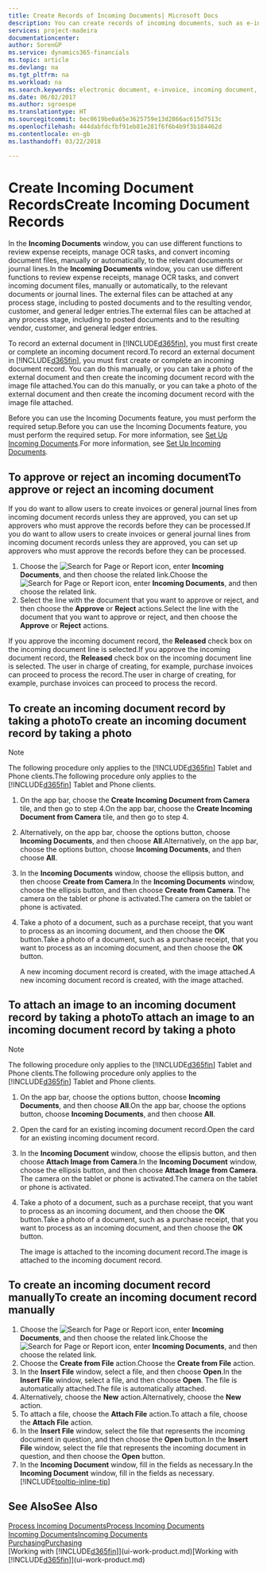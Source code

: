 ```yaml
---
title: Create Records of Incoming Documents| Microsoft Docs
description: You can create records of incoming documents, such as e-invoices, and manage OCR tasks, eCommerce, and document exchange.
services: project-madeira
documentationcenter: 
author: SorenGP
ms.service: dynamics365-financials
ms.topic: article
ms.devlang: na
ms.tgt_pltfrm: na
ms.workload: na
ms.search.keywords: electronic document, e-invoice, incoming document, OCR, ecommerce, document exchange, import invoice
ms.date: 06/02/2017
ms.author: sgroespe
ms.translationtype: HT
ms.sourcegitcommit: bec0619be0a65e3625759e13d2866ac615d7513c
ms.openlocfilehash: 444dabfdcfbf91eb81e281f6f6b4b9f3b184462d
ms.contentlocale: en-gb
ms.lasthandoff: 03/22/2018

---
```

# <a name="create-incoming-document-records"></a><span data-ttu-id="5d1e3-103">Create Incoming Document Records</span><span class="sxs-lookup"><span data-stu-id="5d1e3-103">Create Incoming Document Records</span></span>
<span data-ttu-id="5d1e3-104">In the **Incoming Documents** window, you can use different functions to review expense receipts, manage OCR tasks, and convert incoming document files, manually or automatically, to the relevant documents or journal lines.</span><span class="sxs-lookup"><span data-stu-id="5d1e3-104">In the **Incoming Documents** window, you can use different functions to review expense receipts, manage OCR tasks, and convert incoming document files, manually or automatically, to the relevant documents or journal lines.</span></span> <span data-ttu-id="5d1e3-105">The external files can be attached at any process stage, including to posted documents and to the resulting vendor, customer, and general ledger entries.</span><span class="sxs-lookup"><span data-stu-id="5d1e3-105">The external files can be attached at any process stage, including to posted documents and to the resulting vendor, customer, and general ledger entries.</span></span>

<span data-ttu-id="5d1e3-106">To record an external document in [!INCLUDE[d365fin](includes/d365fin_md.md)], you must first create or complete an incoming document record.</span><span class="sxs-lookup"><span data-stu-id="5d1e3-106">To record an external document in [!INCLUDE[d365fin](includes/d365fin_md.md)], you must first create or complete an incoming document record.</span></span> <span data-ttu-id="5d1e3-107">You can do this manually, or you can take a photo of the external document and then create the incoming document record with the image file attached.</span><span class="sxs-lookup"><span data-stu-id="5d1e3-107">You can do this manually, or you can take a photo of the external document and then create the incoming document record with the image file attached.</span></span>

<span data-ttu-id="5d1e3-108">Before you can use the Incoming Documents feature, you must perform the required setup.</span><span class="sxs-lookup"><span data-stu-id="5d1e3-108">Before you can use the Incoming Documents feature, you must perform the required setup.</span></span> <span data-ttu-id="5d1e3-109">For more information, see [Set Up Incoming Documents](across-how-setup-income-documents.md).</span><span class="sxs-lookup"><span data-stu-id="5d1e3-109">For more information, see [Set Up Incoming Documents](across-how-setup-income-documents.md).</span></span>

## <a name="to-approve-or-reject-an-incoming-document"></a><span data-ttu-id="5d1e3-110">To approve or reject an incoming document</span><span class="sxs-lookup"><span data-stu-id="5d1e3-110">To approve or reject an incoming document</span></span>
<span data-ttu-id="5d1e3-111">If you do want to allow users to create invoices or general journal lines from incoming document records unless they are approved, you can set up approvers who must approve the records before they can be processed.</span><span class="sxs-lookup"><span data-stu-id="5d1e3-111">If you do want to allow users to create invoices or general journal lines from incoming document records unless they are approved, you can set up approvers who must approve the records before they can be processed.</span></span>

1. <span data-ttu-id="5d1e3-112">Choose the ![Search for Page or Report](media/ui-search/search_small.png "Search for Page or Report icon") icon, enter **Incoming Documents**, and then choose the related link.</span><span class="sxs-lookup"><span data-stu-id="5d1e3-112">Choose the ![Search for Page or Report](media/ui-search/search_small.png "Search for Page or Report icon") icon, enter **Incoming Documents**, and then choose the related link.</span></span>
2. <span data-ttu-id="5d1e3-113">Select the line with the document that you want to approve or reject, and then choose the **Approve** or **Reject** actions.</span><span class="sxs-lookup"><span data-stu-id="5d1e3-113">Select the line with the document that you want to approve or reject, and then choose the **Approve** or **Reject** actions.</span></span>

<span data-ttu-id="5d1e3-114">If you approve the incoming document record, the **Released** check box on the incoming document line is selected.</span><span class="sxs-lookup"><span data-stu-id="5d1e3-114">If you approve the incoming document record, the **Released** check box on the incoming document line is selected.</span></span> <span data-ttu-id="5d1e3-115">The user in charge of creating, for example, purchase invoices can proceed to process the record.</span><span class="sxs-lookup"><span data-stu-id="5d1e3-115">The user in charge of creating, for example, purchase invoices can proceed to process the record.</span></span>

## <a name="to-create-an-incoming-document-record-by-taking-a-photo"></a><span data-ttu-id="5d1e3-116">To create an incoming document record by taking a photo</span><span class="sxs-lookup"><span data-stu-id="5d1e3-116">To create an incoming document record by taking a photo</span></span>
> [!NOTE]  
>   <span data-ttu-id="5d1e3-117">The following procedure only applies to the [!INCLUDE[d365fin](includes/d365fin_md.md)] Tablet and Phone clients.</span><span class="sxs-lookup"><span data-stu-id="5d1e3-117">The following procedure only applies to the [!INCLUDE[d365fin](includes/d365fin_md.md)] Tablet and Phone clients.</span></span>

1. <span data-ttu-id="5d1e3-118">On the app bar, choose the **Create Incoming Document from Camera** tile, and then go to step 4.</span><span class="sxs-lookup"><span data-stu-id="5d1e3-118">On the app bar, choose the **Create Incoming Document from Camera** tile, and then go to step 4.</span></span>
2. <span data-ttu-id="5d1e3-119">Alternatively, on the app bar, choose the options button, choose **Incoming Documents**, and then choose **All**.</span><span class="sxs-lookup"><span data-stu-id="5d1e3-119">Alternatively, on the app bar, choose the options button, choose **Incoming Documents**, and then choose **All**.</span></span>
3. <span data-ttu-id="5d1e3-120">In the **Incoming Documents** window, choose the ellipsis button, and then choose **Create from Camera**.</span><span class="sxs-lookup"><span data-stu-id="5d1e3-120">In the **Incoming Documents** window, choose the ellipsis button, and then choose **Create from Camera**.</span></span> <span data-ttu-id="5d1e3-121">The camera on the tablet or phone is activated.</span><span class="sxs-lookup"><span data-stu-id="5d1e3-121">The camera on the tablet or phone is activated.</span></span>
4. <span data-ttu-id="5d1e3-122">Take a photo of a document, such as a purchase receipt, that you want to process as an incoming document, and then choose the **OK** button.</span><span class="sxs-lookup"><span data-stu-id="5d1e3-122">Take a photo of a document, such as a purchase receipt, that you want to process as an incoming document, and then choose the **OK** button.</span></span>

    <span data-ttu-id="5d1e3-123">A new incoming document record is created, with the image attached.</span><span class="sxs-lookup"><span data-stu-id="5d1e3-123">A new incoming document record is created, with the image attached.</span></span>

## <a name="to-attach-an-image-to-an-incoming-document-record-by-taking-a-photo"></a><span data-ttu-id="5d1e3-124">To attach an image to an incoming document record by taking a photo</span><span class="sxs-lookup"><span data-stu-id="5d1e3-124">To attach an image to an incoming document record by taking a photo</span></span>
> [!NOTE]  
>   <span data-ttu-id="5d1e3-125">The following procedure only applies to the [!INCLUDE[d365fin](includes/d365fin_md.md)] Tablet and Phone clients.</span><span class="sxs-lookup"><span data-stu-id="5d1e3-125">The following procedure only applies to the [!INCLUDE[d365fin](includes/d365fin_md.md)] Tablet and Phone clients.</span></span>

1. <span data-ttu-id="5d1e3-126">On the app bar, choose the options button, choose **Incoming Documents**, and then choose **All**.</span><span class="sxs-lookup"><span data-stu-id="5d1e3-126">On the app bar, choose the options button, choose **Incoming Documents**, and then choose **All**.</span></span>
2. <span data-ttu-id="5d1e3-127">Open the card for an existing incoming document record.</span><span class="sxs-lookup"><span data-stu-id="5d1e3-127">Open the card for an existing incoming document record.</span></span>
3. <span data-ttu-id="5d1e3-128">In the **Incoming Document** window, choose the ellipsis button, and then choose **Attach Image from Camera**.</span><span class="sxs-lookup"><span data-stu-id="5d1e3-128">In the **Incoming Document** window, choose the ellipsis button, and then choose **Attach Image from Camera**.</span></span> <span data-ttu-id="5d1e3-129">The camera on the tablet or phone is activated.</span><span class="sxs-lookup"><span data-stu-id="5d1e3-129">The camera on the tablet or phone is activated.</span></span>
4. <span data-ttu-id="5d1e3-130">Take a photo of a document, such as a purchase receipt, that you want to process as an incoming document, and then choose the **OK** button.</span><span class="sxs-lookup"><span data-stu-id="5d1e3-130">Take a photo of a document, such as a purchase receipt, that you want to process as an incoming document, and then choose the **OK** button.</span></span>

    <span data-ttu-id="5d1e3-131">The image is attached to the incoming document record.</span><span class="sxs-lookup"><span data-stu-id="5d1e3-131">The image is attached to the incoming document record.</span></span>

## <a name="to-create-an-incoming-document-record-manually"></a><span data-ttu-id="5d1e3-132">To create an incoming document record manually</span><span class="sxs-lookup"><span data-stu-id="5d1e3-132">To create an incoming document record manually</span></span>
1. <span data-ttu-id="5d1e3-133">Choose the ![Search for Page or Report](media/ui-search/search_small.png "Search for Page or Report icon") icon, enter **Incoming Documents**, and then choose the related link.</span><span class="sxs-lookup"><span data-stu-id="5d1e3-133">Choose the ![Search for Page or Report](media/ui-search/search_small.png "Search for Page or Report icon") icon, enter **Incoming Documents**, and then choose the related link.</span></span>
2. <span data-ttu-id="5d1e3-134">Choose the **Create from File** action.</span><span class="sxs-lookup"><span data-stu-id="5d1e3-134">Choose the **Create from File** action.</span></span>  
3. <span data-ttu-id="5d1e3-135">In the **Insert File** window, select a file, and then choose **Open**.</span><span class="sxs-lookup"><span data-stu-id="5d1e3-135">In the **Insert File** window, select a file, and then choose **Open**.</span></span> <span data-ttu-id="5d1e3-136">The file is automatically attached.</span><span class="sxs-lookup"><span data-stu-id="5d1e3-136">The file is automatically attached.</span></span>
4. <span data-ttu-id="5d1e3-137">Alternatively, choose the **New** action.</span><span class="sxs-lookup"><span data-stu-id="5d1e3-137">Alternatively, choose the **New** action.</span></span>
5. <span data-ttu-id="5d1e3-138">To attach a file, choose the **Attach File** action.</span><span class="sxs-lookup"><span data-stu-id="5d1e3-138">To attach a file, choose the **Attach File** action.</span></span>
6. <span data-ttu-id="5d1e3-139">In the **Insert File** window, select the file that represents the incoming document in question, and then choose the **Open** button.</span><span class="sxs-lookup"><span data-stu-id="5d1e3-139">In the **Insert File** window, select the file that represents the incoming document in question, and then choose the **Open** button.</span></span>
7. <span data-ttu-id="5d1e3-140">In the **Incoming Document** window, fill in the fields as necessary.</span><span class="sxs-lookup"><span data-stu-id="5d1e3-140">In the **Incoming Document** window, fill in the fields as necessary.</span></span> [!INCLUDE[tooltip-inline-tip](includes/tooltip-inline-tip_md.md)]

## <a name="see-also"></a><span data-ttu-id="5d1e3-141">See Also</span><span class="sxs-lookup"><span data-stu-id="5d1e3-141">See Also</span></span>
[<span data-ttu-id="5d1e3-142">Process Incoming Documents</span><span class="sxs-lookup"><span data-stu-id="5d1e3-142">Process Incoming Documents</span></span>](across-process-income-documents.md)  
[<span data-ttu-id="5d1e3-143">Incoming Documents</span><span class="sxs-lookup"><span data-stu-id="5d1e3-143">Incoming Documents</span></span>](across-income-documents.md)  
[<span data-ttu-id="5d1e3-144">Purchasing</span><span class="sxs-lookup"><span data-stu-id="5d1e3-144">Purchasing</span></span>](purchasing-manage-purchasing.md)  
<span data-ttu-id="5d1e3-145">[Working with [!INCLUDE[d365fin](includes/d365fin_md.md)]](ui-work-product.md)</span><span class="sxs-lookup"><span data-stu-id="5d1e3-145">[Working with [!INCLUDE[d365fin](includes/d365fin_md.md)]](ui-work-product.md)</span></span>

